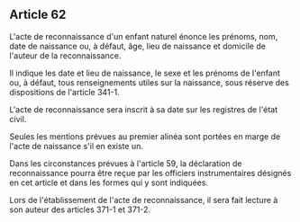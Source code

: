 Article 62
----
L'acte de reconnaissance d'un enfant naturel énonce les prénoms, nom, date de
naissance ou, à défaut, âge, lieu de naissance et domicile de l'auteur de la
reconnaissance.

Il indique les date et lieu de naissance, le sexe et les prénoms de l'enfant ou,
à défaut, tous renseignements utiles sur la naissance, sous réserve des
dispositions de l'article 341-1.

L'acte de reconnaissance sera inscrit à sa date sur les registres de l'état
civil.

Seules les mentions prévues au premier alinéa sont portées en marge de l'acte de
naissance s'il en existe un.

Dans les circonstances prévues à l'article 59, la déclaration de reconnaissance
pourra être reçue par les officiers instrumentaires désignés en cet article et
dans les formes qui y sont indiquées.

Lors de l'établissement de l'acte de reconnaissance, il sera fait lecture à son
auteur des articles 371-1 et 371-2.
